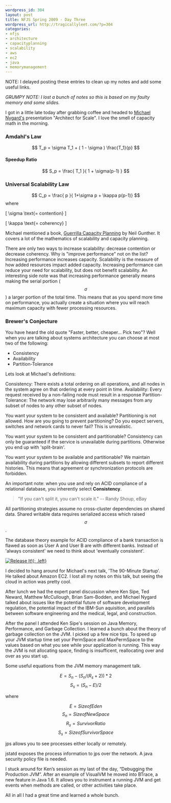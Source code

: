 ```yaml
--- 
wordpress_id: 304
layout: post
title: NFJS Spring 2009 - Day Three
wordpress_url: http://tragicallyleet.com/?p=304
categories:
- nfjs
- architecture
- capacityplanning
- scalability
- aws
- ec2
- java
- memorymanagement
---
```

NOTE: I delayed posting these entries to clean up my notes and add some useful links.

<i>GRUMPY NOTE: I lost a bunch of notes so this is based on my faulty memory and some slides.</i>

I got in a little late today after grabbing coffee and headed to [Michael Nygard's](http://michaelnygard.com/) presentation "Architect for Scale". I love the smell of capacity math in the morning.

### Amdahl's Law

$$ T_p = \sigma T_1 + ( 1 - \sigma ) \frac{T_1}{p} $$

#### Speedup Ratio

$$ S_p = \frac{ T_1 }{ 1 + \sigma(p-1) } $$ 

### Universal Scalability Law

$$ C_p = \frac{ p }{ 1+\sigma p + \kappa p(p-1)} $$
where

\[
\sigma
\text{= contention}
\]

\[
\kappa
\text{= coherency}
\]

Michael mentioned a book, [Guerrilla Capacity Planning](http://www.amazon.com/gp/product/3540261389?ie=UTF8&tag=mylibrary01-20&linkCode=as2&camp=1789&creative=390957&creativeASIN=3540261389) by Neil Gunther. It covers a lot of the mathematics of scalability and capacity planning.

There are only two ways to increase scalability: decrease contention or decrease coherency. Why is "improve performance" not on the list? Increasing performance increases capacity. Scalability is the measure of how added resources impact added capacity. Increasing performance can reduce your need for scalability, but does not benefit scalability. An interesting side note was that increasing performance generally means making the serial portion (
$$ \sigma $$
) a larger portion of the total time. This means that as you spend more time on performance, you actually create a situation where you will reach maximum capacity with fewer processing resources.

### Brewer's Conjecture

You have heard the old quote "Faster, better, cheaper... Pick two"? Well when you are talking about systems architecture you can choose at most two of the following: 

- Consistency
- Availability
- Partition-Tolerance

Lets look at Michael's definitions: 

Consistency:
  There exists a total ordering on all operations, and all nodes in the system agree on that ordering at every point in time.
Availability:
  Every request received by a non-failing node must result in a response
Partition-Tolerance:
  The network may lose arbitrarily many messages from any subset of nodes to any other subset of nodes.

You want your system to be consistent and available? Partitioning is not allowed. How are you going to prevent partitioning? Do you expect servers, switches and network cards to never fail? This is unrealistic.

You want your system to be consistent and partitionable? Consistency can only be guaranteed if the service is unavailable during partitions. Otherwise you end up with 'split-brain'.

You want your system to be available and partitionable? We maintain availability during partitions by allowing different subsets to report different histories. This means that agreement or synchronization protocols are forbidden.

An important note: when you use and rely on ACID compliance of a relational database, you inherently select **Consistency**.

> "If you can't split it, you can't scale it." -- Randy Shoup, eBay

All partitioning strategies assume no cross-cluster dependencies on shared data. Shared writable data requires serialized access which raised
$$ \sigma $$
.

The database theory example for ACID compliance of a bank transaction is flawed as soon as User A and User B are with different banks. Instead of 'always consistent' we need to think about 'eventually consistent'.

[![Release It!](https://images-na.ssl-images-amazon.com/images/I/41Nb-knuW-L._SL160_.jpg){: .left}](http://www.amazon.com/gp/product/0978739213?ie=UTF8&tag=tragicallyl33-20&linkCode=as2&camp=1789&creative=390957&creativeASIN=0978739213)

I decided to hang around for Michael's next talk, 'The 90-Minute Startup'. He talked about Amazon EC2. I lost all my notes on this talk, but seeing the cloud in action was pretty cool.

After lunch we had the expert panel discussion where Ken Sipe, Ted Neward, Matthew McCullough, Brian Sam-Bodden, and Michael Nygard talked about issues like the potential future of software development regulation, the potential impact of the IBM-Sun aquisition, and parallels between software engineering and the medical, legal, and construction.

After the panel I attended Ken Sipe's session on Java Memory, Performance, and Garbage Collection. I learned a bunch about the theory of garbage collection on the JVM. I picked up a few nice tips. To speed up your JVM startup time set your PermSpace and MaxPermSpace to the values based on what you see while your application is running. This way the JVM is not allocating space, finding is insufficent, reallocating over and over as you start up.

Some useful equations from the JVM memory management talk.

$$ E = S_n - ( S_n / (R_s+2) ) * 2 $$
$$ S_s=(S_n-E)/2 $$

where

$$ E = Size of Eden $$
$$ S_n  = Size of New Space $$
$$ R_s  = Survivor Ratio $$
$$ S_s  = Size of Survivor Space $$

jps allows you to see processes either locally or remotely.

jstatd exposes the process information to jps over the network. A java security policy file is needed.

I stuck around for Ken&rsquo;s session as my last of the day, &ldquo;Debugging the Production JVM&rdquo;. After an example of VisualVM he moved into BTrace, a new feature in Java 1.6. It allows you to instrument a running JVM and get events when methods are called, or other activities take place.

All in all I had a great time and learned a whole bunch.
